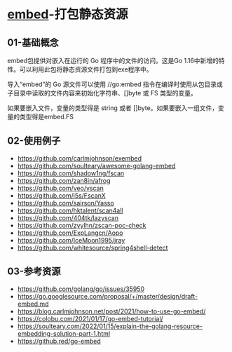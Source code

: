 # [embed](https://pkg.go.dev/embed)-打包静态资源

## 01-基础概念

embed包提供对嵌入在运行的 Go 程序中的文件的访问。这是Go 1.16中新增的特性。可以利用此包将静态资源文件打包到exe程序中。

导入“embed”的 Go 源文件可以使用 //go:embed 指令在编译时使用从包目录或子目录中读取的文件内容来初始化字符串、[]byte 或 FS 类型的变量。

如果要嵌入文件，变量的类型得是 string 或者 []byte。如果要嵌入一组文件，变量的类型得是embed.FS

## 02-使用例子

- https://github.com/carlmjohnson/exembed
- https://github.com/soulteary/awesome-golang-embed
- https://github.com/shadow1ng/fscan
- https://github.com/zan8in/afrog
- https://github.com/veo/vscan
- https://github.com/j5s/FscanX
- https://github.com/sairson/Yasso
- https://github.com/hktalent/scan4all
- https://github.com/404tk/lazyscan
- https://github.com/zyylhn/zscan-poc-check
- https://github.com/ExpLangcn/Aopo
- https://github.com/IceMoon1995/jray
- https://github.com/whitesource/spring4shell-detect

## 03-参考资源

- https://github.com/golang/go/issues/35950
- https://go.googlesource.com/proposal/+/master/design/draft-embed.md
- https://blog.carlmjohnson.net/post/2021/how-to-use-go-embed/
- https://colobu.com/2021/01/17/go-embed-tutorial/
- https://soulteary.com/2022/01/15/explain-the-golang-resource-embedding-solution-part-1.html
- https://github.red/go-embed